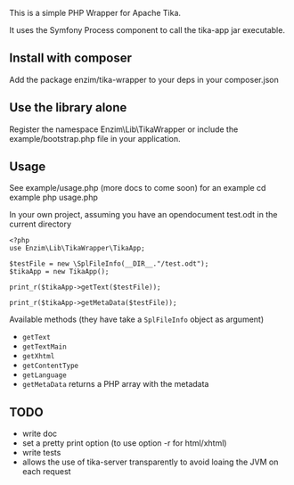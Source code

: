This is a simple PHP Wrapper for Apache Tika.

It uses the Symfony Process component to call the tika-app jar
executable.

Install with composer
------------------------
Add the package enzim/tika-wrapper to your deps in your composer.json

Use the library alone
------------------------
Register the namespace Enzim\Lib\TikaWrapper or include the example/bootstrap.php file
in your application.

Usage
------------------------
See example/usage.php (more docs to come soon) for an example
    cd example
    php usage.php

In your own project, assuming you have an opendocument test.odt in the
current directory

    <?php
    use Enzim\Lib\TikaWrapper\TikaApp;
     
    $testFile = new \SplFileInfo(__DIR__."/test.odt");
    $tikaApp = new TikaApp();
     
    print_r($tikaApp->getText($testFile));
     
    print_r($tikaApp->getMetaData($testFile));


Available methods (they have take a `SplFileInfo` object as argument)
- `getText`
- `getTextMain`
- `getXhtml`
- `getContentType`
- `getLanguage`
- `getMetaData` returns a PHP array with the metadata



TODO
------------------------
- write doc
- set a pretty print option (to use option -r for html/xhtml)
- write tests 
- allows the use of tika-server transparently to avoid loaing the JVM on
  each request
